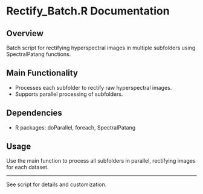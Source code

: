 # Rectify_Batch.R Documentation

## Overview
Batch script for rectifying hyperspectral images in multiple subfolders using SpectralPatang functions.

## Main Functionality
- Processes each subfolder to rectify raw hyperspectral images.
- Supports parallel processing of subfolders.

## Dependencies
- R packages: doParallel, foreach, SpectralPatang

## Usage
Use the main function to process all subfolders in parallel, rectifying images for each dataset.

---
See script for details and customization.